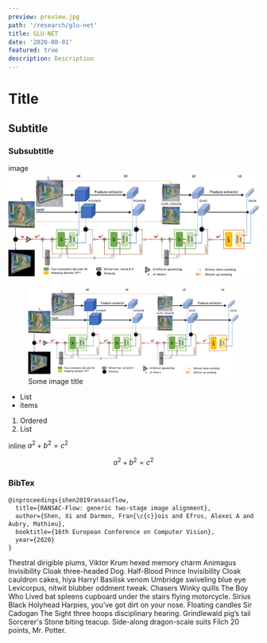 ```yaml
---
preview: preview.jpg
path: '/research/glu-net'
title: GLU-NET
date: '2020-08-01'
featured: true
description: Description
---
```


# Title

## Subtitle

### Subsubtitle

image
![](./glunet.png)

<figure>
  <img src="./glunet.png">
  <figcaption>Some image title</figcaption>
</figure>

- List
- items

1. Ordered
2. List

inline $a^2 + b^2 = c^2$

$$
a^2 + b^2 = c^2
$$

### BibTex

```
@inproceedings{shen2019ransacflow,
  title={RANSAC-Flow: generic two-stage image alignment},
  author={Shen, Xi and Darmon, Fran{\c{c}}ois and Efros, Alexei A and Aubry, Mathieu},
  booktitle={16th European Conference on Computer Vision},
  year={2020}
}
```

Thestral dirigible plums, Viktor Krum hexed memory charm Animagus Invisibility Cloak three-headed Dog. Half-Blood Prince Invisibility Cloak cauldron cakes, hiya Harry! Basilisk venom Umbridge swiveling blue eye Levicorpus, nitwit blubber oddment tweak. Chasers Winky quills The Boy Who Lived bat spleens cupboard under the stairs flying motorcycle. Sirius Black Holyhead Harpies, you’ve got dirt on your nose. Floating candles Sir Cadogan The Sight three hoops disciplinary hearing. Grindlewald pig’s tail Sorcerer's Stone biting teacup. Side-along dragon-scale suits Filch 20 points, Mr. Potter.
